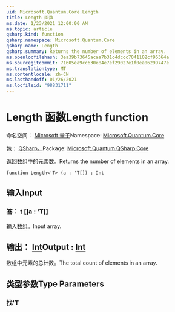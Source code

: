 ```yaml
---
uid: Microsoft.Quantum.Core.Length
title: Length 函数
ms.date: 1/23/2021 12:00:00 AM
ms.topic: article
qsharp.kind: function
qsharp.namespace: Microsoft.Quantum.Core
qsharp.name: Length
qsharp.summary: Returns the number of elements in an array.
ms.openlocfilehash: 3ea39b73645acaa7b31c4dccc7041102cf96364a
ms.sourcegitcommit: 71605ea9cc630e84e7ef29027e1f0ea06299747e
ms.translationtype: MT
ms.contentlocale: zh-CN
ms.lasthandoff: 01/26/2021
ms.locfileid: "98831711"
---
```

# <a name="length-function"></a><span data-ttu-id="f6b8d-102">Length 函数</span><span class="sxs-lookup"><span data-stu-id="f6b8d-102">Length function</span></span>

<span data-ttu-id="f6b8d-103">命名空间： [Microsoft 量子](xref:Microsoft.Quantum.Core)</span><span class="sxs-lookup"><span data-stu-id="f6b8d-103">Namespace: [Microsoft.Quantum.Core](xref:Microsoft.Quantum.Core)</span></span>

<span data-ttu-id="f6b8d-104">包： [QSharp。](https://nuget.org/packages/Microsoft.Quantum.QSharp.Core)</span><span class="sxs-lookup"><span data-stu-id="f6b8d-104">Package: [Microsoft.Quantum.QSharp.Core](https://nuget.org/packages/Microsoft.Quantum.QSharp.Core)</span></span>


<span data-ttu-id="f6b8d-105">返回数组中的元素数。</span><span class="sxs-lookup"><span data-stu-id="f6b8d-105">Returns the number of elements in an array.</span></span>

```qsharp
function Length<'T> (a : 'T[]) : Int
```


## <a name="input"></a><span data-ttu-id="f6b8d-106">输入</span><span class="sxs-lookup"><span data-stu-id="f6b8d-106">Input</span></span>

### <a name="a--t"></a><span data-ttu-id="f6b8d-107">答： t []</span><span class="sxs-lookup"><span data-stu-id="f6b8d-107">a : 'T[]</span></span>

<span data-ttu-id="f6b8d-108">输入数组。</span><span class="sxs-lookup"><span data-stu-id="f6b8d-108">Input array.</span></span>



## <a name="output--int"></a><span data-ttu-id="f6b8d-109">输出： [Int](xref:microsoft.quantum.lang-ref.int)</span><span class="sxs-lookup"><span data-stu-id="f6b8d-109">Output : [Int](xref:microsoft.quantum.lang-ref.int)</span></span>

<span data-ttu-id="f6b8d-110">数组中元素的总计数。</span><span class="sxs-lookup"><span data-stu-id="f6b8d-110">The total count of elements in an array.</span></span>

## <a name="type-parameters"></a><span data-ttu-id="f6b8d-111">类型参数</span><span class="sxs-lookup"><span data-stu-id="f6b8d-111">Type Parameters</span></span>

### <a name="t"></a><span data-ttu-id="f6b8d-112">找</span><span class="sxs-lookup"><span data-stu-id="f6b8d-112">'T</span></span>

